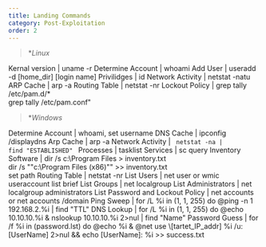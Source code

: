 ```yaml
---
title: Landing Commands
category: Post-Exploitation
order: 2
---
```


> **Linux* 

Kernal version  | uname -r
Determine Account | whoami
Add User | useradd -d [home_dir] [login name]
Privilidges | id
Network Activity | netstat -natu
ARP Cache | arp -a
Routing Table | netstat -nr
Lockout Policy | grep tally /etc/pam.d/* <br> grep tally /etc/pam.conf"

> **Windows* 

Determine Account | whoami, set username
DNS Cache | ipconfig /displaydns
Arp Cache | arp -a
Network Activity | <code> netstat -na | find "ESTABLISHED" </code>
Processes | tasklist
Services | sc query
Inventory Software | dir /s  c:\Program Files > inventory.txt <br>
dir /s ""c:\Program Files (x86)"" >> inventory.txt <br>
set path
Routing Table | netstat -nr
List Users | net user or wmic useraccount list brief
List Groups | net localgroup
List Administrators | net localgroup administrators
List Password and Lockout Policy | net accounts or net accounts /domain
Ping Sweep | for /L %i in (1, 1, 255) do @ping -n 1 192.168.2.%i | find "TTL"
DNS Lookup | for /L %i in (1, 1, 255) do @echo 10.10.10.%i & nslookup 10.10.10.%i  2>nul | find "Name"
Password Guess | for /f %i in (password.lst) do @echo %i & @net use \\[tartet_IP_addr] %i /u:[UserName] 2>nul && echo [UserName]: %i >> success.txt






